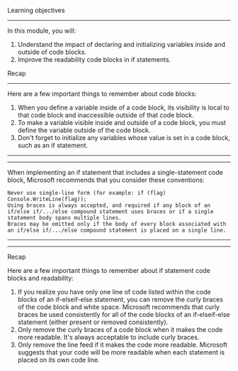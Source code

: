 Learning objectives
****
In this module, you will:

   1.  Understand the impact of declaring and initializing variables inside and outside of code blocks.
   2.  Improve the readability code blocks in if statements.

Recap
****
Here are a few important things to remember about code blocks:

   1. When you define a variable inside of a code block, its visibility is local to that code block and inaccessible outside of that code block.
   2. To make a variable visible inside and outside of a code block, you must define the variable outside of the code block.
   3. Don't forget to initialize any variables whose value is set in a code block, such as an if statement.

********************************
********************************
When implementing an if statement that includes a single-statement code block, Microsoft recommends that you consider these conventions:

    Never use single-line form (for example: if (flag) Console.WriteLine(flag));
    Using braces is always accepted, and required if any block of an if/else if/.../else compound statement uses braces or if a single statement body spans multiple lines.
    Braces may be omitted only if the body of every block associated with an if/else if/.../else compound statement is placed on a single line.
********************************
********************************

Recap

Here are a few important things to remember about if statement code blocks and readability:

   1.  If you realize you have only one line of code listed within the code blocks of an if-elseif-else statement, you can remove the curly braces of the code block and white space. Microsoft recommends that curly braces be used consistently for all of the code blocks of an if-elseif-else statement (either present or removed consistently).
   2. Only remove the curly braces of a code block when it makes the code more readable. It's always acceptable to include curly braces.
   3. Only remove the line feed if it makes the code more readable. Microsoft suggests that your code will be more readable when each statement is placed on its own code line.


